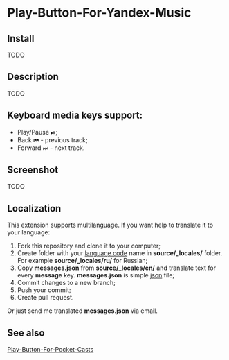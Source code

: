 Play-Button-For-Yandex-Music
============================

## Install

TODO

## Description

TODO

## Keyboard media keys support:
 - Play/Pause ⏯;
 - Back ⏮ - previous track;
 - Forward ⏭ - next track.

## Screenshot

TODO

## Localization
This extension supports multilanguage. If you want help to translate it to your language:

1. Fork this repository and clone it to your computer;
2. Create folder with your [language code](https://developer.chrome.com/webstore/i18n?csw=1#localeTable) name in **source/_locales/** folder. For example **source/_locales/ru/** for Russian;
3. Copy **messages.json** from **source/_locales/en/** and translate text for every **message** key. **messages.json** is simple [json](https://en.wikipedia.org/wiki/JSON) file;
4. Commit changes to a new branch;
5. Push your commit;
6. Create pull request.

Or just send me translated **messages.json** via email.

## See also
[Play-Button-For-Pocket-Casts](https://github.com/illuzor/Play-Button-For-Pocket-Casts)
